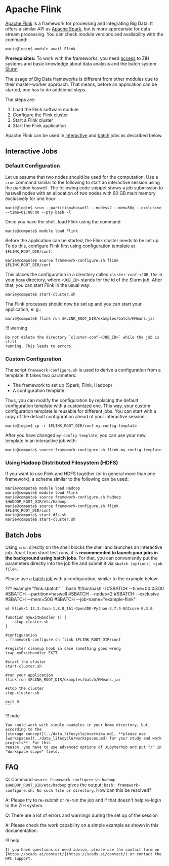 # Apache Flink

[Apache Flink](https://flink.apache.org/) is a framework for processing and integrating Big Data.
It offers a similar API as [Apache Spark](big_data_frameworks_spark.md), but is more appropriate
for data stream processing. You can check module versions and availability with the command:

```console
marie@login$ module avail Flink
```

**Prerequisites:** To work with the frameworks, you need [access](../access/ssh_login.md) to ZIH
systems and basic knowledge about data analysis and the batch system
[Slurm](../jobs_and_resources/slurm.md).

The usage of Big Data frameworks is different from other modules due to their master-worker
approach. That means, before an application can be started, one has to do additional steps.

The steps are:

1. Load the Flink software module
1. Configure the Flink cluster
1. Start a Flink cluster
1. Start the Flink application

Apache Flink can be used in [interactive](#interactive-jobs) and [batch](#batch-jobs) jobs as
described below.

## Interactive Jobs

### Default Configuration

Let us assume that two nodes should be used for the computation. Use a `srun` command similar to
the following to start an interactive session using the partition haswell. The following code
snippet shows a job submission to haswell nodes with an allocation of two nodes with 60 GB main
memory exclusively for one hour:

```console
marie@login$ srun --partition=haswell --nodes=2 --mem=50g --exclusive --time=01:00:00 --pty bash -l
```

Once you have the shell, load Flink using the command

```console
marie@compute$ module load Flink
```

Before the application can be started, the Flink cluster needs to be set up. To do this, configure
Flink first using configuration template at `$FLINK_ROOT_DIR/conf`:

```console
marie@compute$ source framework-configure.sh flink $FLINK_ROOT_DIR/conf
```

This places the configuration in a directory called `cluster-conf-<JOB_ID>` in your `home`
directory, where `<JOB_ID>` stands for the id of the Slurm job. After that, you can start Flink in
the usual way:

```console
marie@compute$ start-cluster.sh
```

The Flink processes should now be set up and you can start your application, e. g.:

```console
marie@compute$ flink run $FLINK_ROOT_DIR/examples/batch/KMeans.jar
```

!!! warning

    Do not delete the directory `cluster-conf-<JOB_ID>` while the job is still
    running. This leads to errors.

### Custom Configuration

The script `framework-configure.sh` is used to derive a configuration from a template. It takes two
parameters:

- The framework to set up (Spark, Flink, Hadoop)
- A configuration template

Thus, you can modify the configuration by replacing the default configuration template with a
customized one. This way, your custom configuration template is reusable for different jobs. You
can start with a copy of the default configuration ahead of your interactive session:

```console
marie@login$ cp -r $FLINK_ROOT_DIR/conf my-config-template
```

After you have changed `my-config-template`, you can use your new template in an interactive job
with:

```console
marie@compute$ source framework-configure.sh flink my-config-template
```

### Using Hadoop Distributed Filesystem (HDFS)

If you want to use Flink and HDFS together (or in general more than one framework), a scheme
similar to the following can be used:

```console
marie@compute$ module load Hadoop
marie@compute$ module load Flink
marie@compute$ source framework-configure.sh hadoop $HADOOP_ROOT_DIR/etc/hadoop
marie@compute$ source framework-configure.sh flink $FLINK_ROOT_DIR/conf
marie@compute$ start-dfs.sh
marie@compute$ start-cluster.sh
```

## Batch Jobs

Using `srun` directly on the shell blocks the shell and launches an interactive job. Apart from
short test runs, it is **recommended to launch your jobs in the background using batch jobs**. For
that, you can conveniently put the parameters directly into the job file and submit it via
`sbatch [options] <job file>`.

Please use a [batch job](../jobs_and_resources/slurm.md) with a configuration, similar to the
example below:

??? example "flink.sbatch"
    ```bash
    #!/bin/bash -l
    #SBATCH --time=00:05:00
    #SBATCH --partition=haswell
    #SBATCH --nodes=2
    #SBATCH --exclusive
    #SBATCH --mem=50G
    #SBATCH --job-name="example-flink"

    ml Flink/1.12.3-Java-1.8.0_161-OpenJDK-Python-3.7.4-GCCcore-8.3.0

    function myExitHandler () {
        stop-cluster.sh
    }

    #configuration
    . framework-configure.sh flink $FLINK_ROOT_DIR/conf

    #register cleanup hook in case something goes wrong
    trap myExitHandler EXIT

    #start the cluster
    start-cluster.sh

    #run your application
    flink run $FLINK_ROOT_DIR/examples/batch/KMeans.jar

    #stop the cluster
    stop-cluster.sh

    exit 0
    ```

!!! note

    You could work with simple examples in your home directory, but, according to the
    [storage concept](../data_lifecycle/overview.md), **please use
    [workspaces](../data_lifecycle/workspaces.md) for your study and work projects**. For this
    reason, you have to use advanced options of Jupyterhub and put "/" in "Workspace scope" field.

## FAQ

Q: Command `source framework-configure.sh hadoop
$HADOOP_ROOT_DIR/etc/hadoop` gives the output:
`bash: framework-configure.sh: No such file or directory`. How can this be resolved?

A: Please try to re-submit or re-run the job and if that doesn't help
re-login to the ZIH system.

Q: There are a lot of errors and warnings during the set up of the
session

A: Please check the work capability on a simple example as shown in this documentation.

!!! help

    If you have questions or need advice, please use the contact form on
    [https://scads.ai/contact/](https://scads.ai/contact/) or contact the HPC support.
